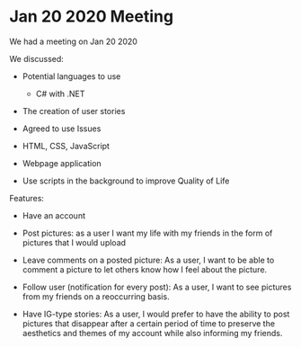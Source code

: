 # Jan 20 2020 Meeting

We had a meeting on Jan 20 2020

We discussed:

* Potential languages to use

  * C# with .NET

* The creation of user stories

* Agreed to use Issues

* HTML, CSS, JavaScript

* Webpage application

* Use scripts in the background to improve Quality of Life

Features:

* Have an account

* Post pictures: as a user I want my life with my friends in the form of pictures that I would upload

* Leave comments on a posted picture: As a user, I want to be able to comment a picture to let others know how I feel about the picture.

* Follow user (notification for every post): As a user, I want to see pictures from my friends on a reoccurring basis.

* Have IG-type stories: As a user, I would prefer to have the ability to post pictures that disappear after a certain period of time to preserve the aesthetics and themes of my account while also informing my friends.
